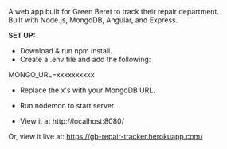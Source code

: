 A web app built for Green Beret to track their repair department.  
Built with Node.js, MongoDB, Angular, and Express.

**SET UP:**
* Download & run npm install.  
* Create a .env file and add the following:
 
 MONGO_URL=xxxxxxxxxx

* Replace the x's with your MongoDB URL.

* Run nodemon to start server.  
* View it at http://localhost:8080/ 

Or, view it live at:
https://gb-repair-tracker.herokuapp.com/
